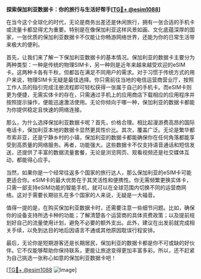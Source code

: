 **探索保加利亚数据卡：你的旅行与生活好帮手[[TG💪+ @esim1088](https://t.me/s/esim1088)]**

在当今这个全球化的时代，无论是商务出差还是休闲旅行，拥有一张合适的手机卡或流量卡都显得尤为重要。特别是在像保加利亚这样风景如画、文化底蕴深厚的国家，一张优质的保加利亚数据卡不仅能让你畅游网络世界，还能为你的日常生活带来极大的便利。

首先，让我们来了解一下保加利亚数据卡的基本情况。保加利亚的数据卡主要分为两种类型：一种是传统的物理SIM卡，另一种则是近年来越来越受欢迎的eSIM卡。这两种卡各有千秋，但都旨在满足不同用户的需求。对于习惯于传统方式的用户来说，物理SIM卡无疑是最佳选择。你只需前往当地的电信运营商营业厅，按照工作人员的指引完成注册流程即可轻松获得一张属于自己的手机卡。而eSIM卡则更为便捷，无需实体卡的存在，只需通过手机上的应用商店下载相应的应用程序并按照提示操作，便能迅速激活使用。无论你倾向于哪一种，保加利亚的数据卡都能为你提供稳定且快速的网络连接。

那么，为什么选择保加利亚数据卡呢？首先，价格合理。相比起漫游费高昂的国际电话卡，保加利亚本地的数据卡显然更具性价比。其次，覆盖广泛。无论是繁华都市索非亚，还是宁静乡村的小镇，保加利亚的数据卡都能确保你在任何角落都能享受到高质量的网络服务。再者，功能强大。这些数据卡不仅支持语音通话和短信发送，还提供了丰富的数据流量套餐，无论是浏览网页、观看视频还是社交媒体互动，都能得心应手。

当然，如果你是一个经常往返多个国家的旅行达人，那么保加利亚的eSIM卡可能更适合你。eSIM卡的最大优势在于其灵活性和便携性。你无需频繁更换实体卡，只需一部支持eSIM功能的智能手机，就可以在全球范围内切换不同的运营商网络。这对于需要长期驻扎在多个国家的人来说，无疑是一大福音。

值得一提的是，在购买保加利亚数据卡时，还需要注意一些细节问题。比如，确保你的设备支持所选卡种的功能；了解清楚各个运营商的具体资费政策；以及提前规划好自己的流量使用计划，避免不必要的额外支出。此外，建议在出发前就完成相关手续，以免到达目的地后因语言不通或其他原因耽误行程安排。

最后，无论你是短期游客还是长期居民，保加利亚的数据卡都是你不可或缺的好伙伴。它不仅能够帮助你保持联系，更能让旅途变得更加丰富多彩。所以，还不赶紧为自己挑选一张称心如意的保加利亚数据卡吧！

[[TG💪+ @esim1088](https://t.me/s/esim1088) ![Image](https://i.postimg.cc/4NQfJmqS/Snipaste-2025-05-13-00-14-12.png)]